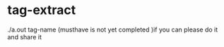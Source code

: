 # tag-extract


./a.out tag-name (musthave is not yet completed )if you can please do it and share it
